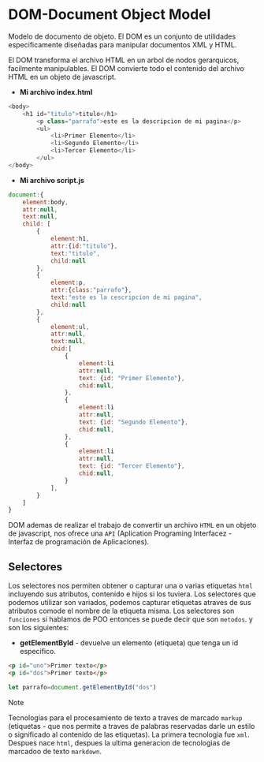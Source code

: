 # DOM-Document Object Model
Modelo de documento de objeto.
El DOM es un conjunto de utilidades especificamente diseñadas para manipular documentos XML y HTML.

El DOM transforma el archivo HTML en un arbol de nodos gerarquicos, facilmente manipulables.
El DOM convierte todo el contenido del archivo HTML en un objeto de javascript.
- **Mi archivo index.html**
```javascript
<body>
    <h1 id="titulo">titulo</h1>
        <p class="parrafo">este es la descripcion de mi pagina</p>
        <ul>
            <li>Primer Elemento</li>
            <li>Segundo Elemento</li>
            <li>Tercer Elemento</li>
        </ul>
</body>
```
- **Mi archivo script.js**
```javascript
document:{
    element:body,
    attr:null,
    text:null,
    child: [
        {
            element:h1,
            attr:{id:"titulo"},
            text:"titulo",
            child:null
        },
        {
            element:p,
            attr:{class:"parrafo"},
            text:"este es la cescripcion de mi pagina",
            child:null
        },
        {
            element:ul,
            attr:null,
            text:null,
            chid:[
                {
                    element:li
                    attr:null,
                    text: {id: "Primer Elemento"},
                    chid:null,
                },
                {
                    element:li
                    attr:null,
                    text: {id: "Segundo Elemento"},
                    chid:null,
                },
                {
                    element:li
                    attr:null,
                    text: {id: "Tercer Elemento"},
                    chid:null,
                }
            ],
        }
    ]
}
```
DOM ademas de realizar el trabajo de convertir un archivo `HTML` en un objeto de javascript, nos ofrece una `API` (Aplication Programing Interfacez - Interfaz de programación de Aplicaciones).

## Selectores
Los selectores nos permiten obtener o capturar una o varias etiquetas `html` incluyendo sus atributos, contenido e hijos si los tuviera.
Los selectores que podemos utilizar son variados, podemos capturar etiquetas atraves de sus atributos comode el nombre de la etiqueta misma.
Los selectores son `funciones` si hablamos de POO entonces se puede decir que son `metodos`.
y son los siguientes:
- **getElementById** - devuelve un elemento (etiqueta) que tenga un id especifico.
```html
<p id="uno">Primer texto</p>
<p id="dos">Primer texto</p>
```
```js
let parrafo=document.getElementById("dos")
```

> [!NOTE]
> Tecnologias para el procesamiento de texto a traves de marcado `markup` (etiquetas - que nos permite a traves de palabras reservadas darle un estilo o significado al contenido de las etiquetas). La  primera tecnologia fue `xml`. Despues nace `html`, despues la ultima generacion de tecnologias de marcadoo de texto `markdown`.